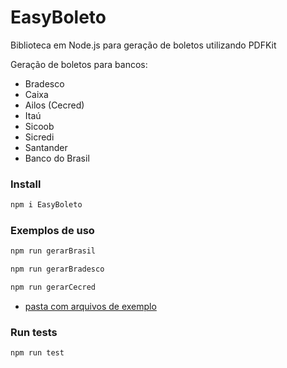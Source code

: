 # EasyBoleto

Biblioteca em Node.js para geração de boletos utilizando PDFKit

Geração de boletos para bancos:

- Bradesco
- Caixa
- Ailos (Cecred)
- Itaú
- Sicoob
- Sicredi
- Santander
- Banco do Brasil

### Install

```javascript
npm i EasyBoleto
```

### Exemplos de uso

```javascript
npm run gerarBrasil
```

```javascript
npm run gerarBradesco
```

```javascript
npm run gerarCecred
```

- [pasta com arquivos de exemplo](/examples)

### Run tests

```javascript
npm run test
```
